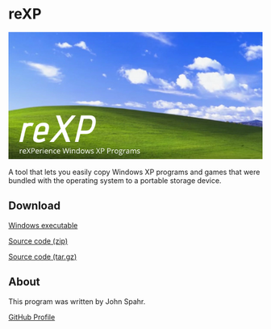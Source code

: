 # reXP
![reXP Banner](https://github.com/JohnSpahr/reXP/blob/master/reXP.png?raw=true)

A tool that lets you easily copy Windows XP programs and games that were bundled with the operating system to a portable storage device.

## Download
[Windows executable](https://github.com/JohnSpahr/reXP/releases/download/v1.3.3/reXP_v1.3.3.exe)

[Source code (zip)](https://github.com/JohnSpahr/reXP/archive/v1.3.3.zip)

[Source code (tar.gz)](https://github.com/JohnSpahr/reXP/archive/v1.3.3.tar.gz)

## About
This program was written by John Spahr.

[GitHub Profile](https://github.com/JohnSpahr)
